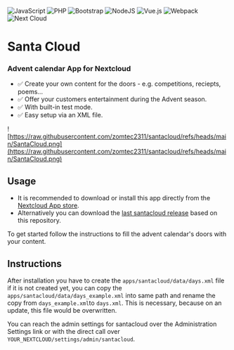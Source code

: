 ![JavaScript](https://img.shields.io/badge/javascript-%23323330.svg?logo=javascript&logoColor=%23F7DF1E) ![PHP](https://img.shields.io/badge/php-%23777BB4.svg?logo=php&logoColor=white) ![Bootstrap](https://img.shields.io/badge/bootstrap-%23563D7C.svg?logo=bootstrap&logoColor=white) ![NodeJS](https://img.shields.io/badge/node.js-6DA55F?logo=node.js&logoColor=white) ![Vue.js](https://img.shields.io/badge/vuejs-%2335495e.svg?logo=vuedotjs&logoColor=%234FC08D) ![Webpack](https://img.shields.io/badge/webpack-%238DD6F9.svg?logo=webpack&logoColor=black) ![Next Cloud](https://img.shields.io/badge/Next%20Cloud-0B94DE?logo=nextcloud&logoColor=white)
# Santa Cloud

### Advent calendar App for Nextcloud

- ✅ Create your own content for the doors - e.g. competitions, reciepts, poems...
- ✅ Offer your customers entertainment during the Advent season.
- ✅ With built-in test mode.
- ✅ Easy setup via an XML file.

![https://raw.githubusercontent.com/zomtec2311/santacloud/refs/heads/main/SantaCloud.png](https://raw.githubusercontent.com/zomtec2311/santacloud/refs/heads/main/SantaCloud.png)​

## Usage

- It is recommended to download or install this app directly from the [Nextcloud App store](https://apps.nextcloud.com).
- Alternatively you can download the [last santacloud release](https://github.com/zomtec2311/santacloud/releases) based on this repository.

To get started follow the instructions to fill the advent calendar's doors with your content.

## Instructions
After installation you have to create the `apps/santacloud/data/days.xml` file if it is not created yet, you can copy the `apps/santacloud/data/days_example.xml` into same path and rename the copy from `days_example.xml`to `days.xml`. This is necessary, because on an update, this file would be overwritten.

You can reach the admin settings for santacloud over the Administration Settings link or with the direct call over `YOUR_NEXTCLOUD/settings/admin/santacloud`.
